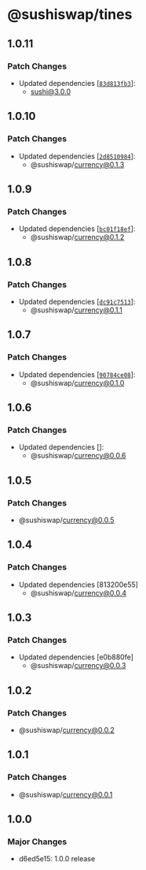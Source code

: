 # @sushiswap/tines

## 1.0.11

### Patch Changes

- Updated dependencies [[`83d813fb3`](https://github.com/sushiswap/sushiswap/commit/83d813fb338eb5488cbd47513fd525342fbcf81b)]:
  - sushi@3.0.0

## 1.0.10

### Patch Changes

- Updated dependencies [[`2d8510984`](https://github.com/sushiswap/sushiswap/commit/2d85109847583b2cda7ce45c9ffb377043ea46cd)]:
  - @sushiswap/currency@0.1.3

## 1.0.9

### Patch Changes

- Updated dependencies [[`bc01f18ef`](https://github.com/sushiswap/sushiswap/commit/bc01f18ef532abc44b4b8cfa706f6a1b890ce71d)]:
  - @sushiswap/currency@0.1.2

## 1.0.8

### Patch Changes

- Updated dependencies [[`dc91c7513`](https://github.com/sushiswap/sushiswap/commit/dc91c7513bee9ca2c505ff4b804e337c98309bb3)]:
  - @sushiswap/currency@0.1.1

## 1.0.7

### Patch Changes

- Updated dependencies [[`90784ce08`](https://github.com/sushiswap/sushiswap/commit/90784ce0876741b8f7f41552e181677d0746884b)]:
  - @sushiswap/currency@0.1.0

## 1.0.6

### Patch Changes

- Updated dependencies []:
  - @sushiswap/currency@0.0.6

## 1.0.5

### Patch Changes

- @sushiswap/currency@0.0.5

## 1.0.4

### Patch Changes

- Updated dependencies [813200e55]
  - @sushiswap/currency@0.0.4

## 1.0.3

### Patch Changes

- Updated dependencies [e0b880fe]
  - @sushiswap/currency@0.0.3

## 1.0.2

### Patch Changes

- @sushiswap/currency@0.0.2

## 1.0.1

### Patch Changes

- @sushiswap/currency@0.0.1

## 1.0.0

### Major Changes

- d6ed5e15: 1.0.0 release
